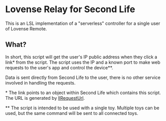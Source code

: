 # Lovense Relay for Second Life

This is an LSL implementation of a "serverless" controller for a single user of Lovense Remote.

## What?
In short, this script will get the user's IP public address when they click a link* from the script. The script uses the IP and a known port to make web requests to the user's app and control the device**.

Data is sent directly from Second Life to the user, there is no other service involved in handling the requests.



\* The link points to an object within Second Life which contains this script. The URL is generated by [llRequestUrl](https://wiki.secondlife.com/wiki/LlRequestURL).

\** The script is intended to be used with a single toy. Multiple toys can be used, but the same command will be sent to all connected toys.
